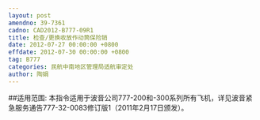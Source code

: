 ```yaml
---
layout: post
amendno: 39-7361
cadno: CAD2012-B777-09R1
title: 检查/更换收放作动筒保险销
date: 2012-07-27 00:00:00 +0800
effdate: 2012-07-30 00:00:00 +0800
tag: B777
categories: 民航中南地区管理局适航审定处
author: 陶娟
---
```


##适用范围:
本指令适用于波音公司777-200和-300系列所有飞机，详见波音紧
急服务通告777-32-0083修订版1（2011年2月17日颁发）。

